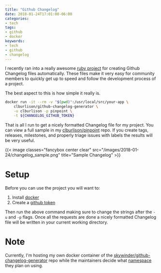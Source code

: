 ```yaml
---
title: "Github Changelog"
date: 2018-01-24T17:01:00-06:00
categories:
- tech
tags:
- github
- docker
keywords:
- tech
- github
- changelog
---
```


I recently ran into a really awesome [ruby project][chlog_project] for
creating Github Changelog files automatically. These files make it very easy
for community members to quickly get up to speed and follow the
development process of a project.
<!--more-->

The best aspect to this is how simple it really is.

```bash
docker run -it --rm -v "$(pwd)":/usr/local/src/your-app \
    clburlison/github-changelog-generator \
    -u clburlison -p pinpoint \
    -t ${CHANGELOG_GITHUB_TOKEN}
```

That is all I run to get a nicely formatted Changelog file for my project. You
can view a full sample in my [clburlison/pinpoint][pinpoint_chlog] repo. If you
create tags, releases, milestones, and properly triage issues with labels the
results will be very useful.

{{< image classes="fancybox center clear" src="/images/2018-01-24/changelog_sample.png" title="Sample Changelog" >}}

# Setup

Before you can use the project you will want to:

1. Install [docker](https://docs.docker.com/engine/installation/)
1. Create a [github token][gh_token]

Then run the above command making sure to change the strings after the
`-u` and `-p` flags. Once all the requests are done a nicely formatted
Changelog file will be written in your current working directory.

# Note

Currently, I'm hosting my own docker container of the
[skywinder/github-changelog-generator][chlog_project] repo while the
maintainers decide what [namespace][chlog_591] they plan on using.

[pinpoint_chlog]: https://github.com/clburlison/pinpoint/blob/master/CHANGELOG.md
[chlog_591]: https://github.com/skywinder/github-changelog-generator/issues/591
[chlog_project]: https://github.com/skywinder/github-changelog-generator/
[gh_token]: https://github.com/skywinder/github-changelog-generator#github-token
